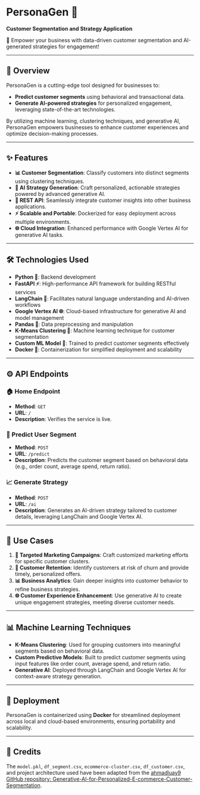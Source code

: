 # PersonaGen 🌟  
**Customer Segmentation and Strategy Application**  

🚀 Empower your business with data-driven customer segmentation and AI-generated strategies for engagement!  

---

## 🌟 Overview  
PersonaGen is a cutting-edge tool designed for businesses to:  

- **Predict customer segments** using behavioral and transactional data.  
- **Generate AI-powered strategies** for personalized engagement, leveraging state-of-the-art technologies.  

By utilizing machine learning, clustering techniques, and generative AI, PersonaGen empowers businesses to enhance customer experiences and optimize decision-making processes.  

---

## ✨ Features  
- **📊 Customer Segmentation**: Classify customers into distinct segments using clustering techniques.  
- **🤖 AI Strategy Generation**: Craft personalized, actionable strategies powered by advanced generative AI.  
- **🔗 REST API**: Seamlessly integrate customer insights into other business applications.  
- **⚡ Scalable and Portable**: Dockerized for easy deployment across multiple environments.  
- **🌐 Cloud Integration**: Enhanced performance with Google Vertex AI for generative AI tasks.  

---

## 🛠️ Technologies Used  
- **Python 🐍**: Backend development  
- **FastAPI ⚡**: High-performance API framework for building RESTful services  
- **LangChain 🔗**: Facilitates natural language understanding and AI-driven workflows  
- **Google Vertex AI 🌐**: Cloud-based infrastructure for generative AI and model management  
- **Pandas 🐼**: Data preprocessing and manipulation  
- **K-Means Clustering 🔵**: Machine learning technique for customer segmentation  
- **Custom ML Model 🎯**: Trained to predict customer segments effectively  
- **Docker 🐋**: Containerization for simplified deployment and scalability  

---

## ⚙️ API Endpoints  

### 🏠 Home Endpoint  
- **Method**: `GET`  
- **URL**: `/`  
- **Description**: Verifies the service is live.  

### 🧩 Predict User Segment  
- **Method**: `POST`  
- **URL**: `/predict`  
- **Description**: Predicts the customer segment based on behavioral data (e.g., order count, average spend, return ratio).  

### 📈 Generate Strategy  
- **Method**: `POST`  
- **URL**: `/ai`  
- **Description**: Generates an AI-driven strategy tailored to customer details, leveraging LangChain and Google Vertex AI.  

---

## 🌟 Use Cases  
1. **🎯 Targeted Marketing Campaigns**: Craft customized marketing efforts for specific customer clusters.  
2. **🔄 Customer Retention**: Identify customers at risk of churn and provide timely, personalized offers.  
3. **📊 Business Analytics**: Gain deeper insights into customer behavior to refine business strategies.  
4. **🌐 Customer Experience Enhancement**: Use generative AI to create unique engagement strategies, meeting diverse customer needs.  

---

## 📊 Machine Learning Techniques  
- **K-Means Clustering**: Used for grouping customers into meaningful segments based on behavioral data.  
- **Custom Predictive Models**: Built to predict customer segments using input features like order count, average spend, and return ratio.  
- **Generative AI**: Deployed through LangChain and Google Vertex AI for context-aware strategy generation.  

---

## 🔧 Deployment  
PersonaGen is containerized using **Docker** for streamlined deployment across local and cloud-based environments, ensuring portability and scalability.  

---

## 🤝 Credits  
The `model.pkl`, `df_segment.csv`, `ecommerce-cluster.csv`, `df_customer.csv`, and project architecture used have been adapted from the [ahmadluay9 GitHub repository: Generative-AI-for-Personalized-E-commerce-Customer-Segmentation](https://github.com/ahmadluay9/Generative-AI-for-Personalized-E-commerce-Customer-Segmentation).  
